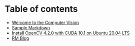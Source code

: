 # Table of contents

* [Welcome to the Computer Vision](README.md)
* [Sample Markdown](sample.md)
* [Install OpenCV 4.2.0 with CUDA 10.1 on Ubuntu 20.04 LTS](https://medium.com/@sb.jaduniv/how-to-install-opencv-4-2-0-with-cuda-10-1-on-ubuntu-20-04-lts-focal-fossa-bdc034109df3)
* [RM Blog](https://bbs.robomaster.com/forum.php?mod=forumdisplay&fid=63&filter=typeid&typeid=13)

